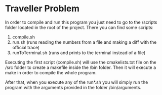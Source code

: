 # Traveller Problem

In order to compile and run this program you just need to go to the /scripts folder located in the root of the project. There you can find some scripts:

1. compile.sh
2. run.sh (runs reading the numbers from a file and making a diff with the official trace)
3. runToTerminal.sh (runs and prints to the terminal instead of a file)

Executing the first script (compile.sh) will use the cmakelists.txt file on the /src folder to create a makefile inside the /bin folder. Then it will execute a make in order to compile the whole program.

After that, when you execute any of the run*.sh you will simply run the program with the arguments provided in the folder /bin/arguments.
